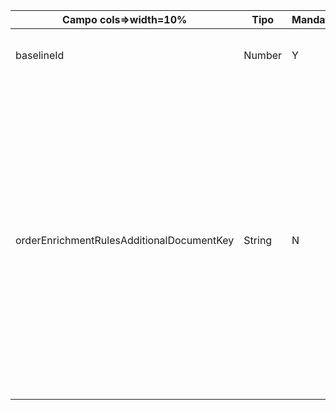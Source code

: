 | **Campo** cols=>width=10% | **Tipo** | **Mandatório** | **Descrição** |
| --- | --- | --- | --- |
| baselineId | Number | Y | Numero identificativo da Baseline e que corresponde com a sua versão |
| orderEnrichmentRulesAdditionalDocumentKey | String | N | Caso seja especificado este campo, aqui terá o valor DocumentKey (campo "key" da estrutura "additionalDocument") do arquivo que contém as regras para gerar a ordem enriquecida. Caso este campo não seja definido, a ordem enriquecida será igualmente gravada na collection do MongoDB _"enrichedOrder"_, porém duplicando 100% o conteúdo da outra collection _"order"_ que contém o payload original enviado pelo client que chamou OrderOne |
